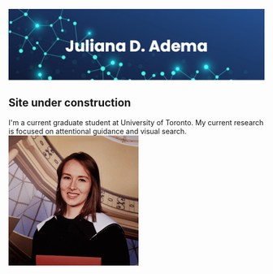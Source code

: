 ![bannerpng](/pics/banner.png)   

## Site under construction  

I'm a current graduate student at University of Toronto. My current research is focused on attentional guidance and visual search.
![me_img](/pics/avtr.jpg "J. Adema")
